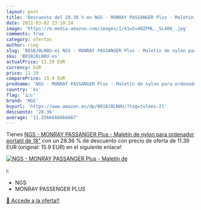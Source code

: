 ```yaml
---
layout: post
title: 'Descuento del 28.36 % en NGS - MONRAY PASSANGER Plus - Maletín de'
date: 2021-03-02 23:19:24
image: 'https://m.media-amazon.com/images/I/41uSv40ZFML._SL400_.jpg'
comments: true
category: ofertas
author: ring
slug: 'B01BJ0LN0U-es NGS - MONRAY PASSANGER Plus - Maletín de nylon para...'
sku: 'B01BJ0LN0U-es'
actualPrice: 11.39 EUR
currency: EUR
price: 11.39
comparePrice: 15.9 EUR
prodname: 'NGS - MONRAY PASSANGER Plus - Maletín de nylon para ordenador portatil de 18"'
country: 'es'
flag: '🇪🇸'
brand: 'NGS'
buyurl: 'https://www.amazon.es/dp/B01BJ0LN0U/?tag=tolees-21'
descuento: '28.36'
average: '11.2566666666667'
---
```


Tienes [NGS - MONRAY PASSANGER Plus - Maletín de nylon para ordenador portatil de 18"](https://www.amazon.es/dp/B01BJ0LN0U/?tag=tolees-21) con un 28.36 % de descuento con precio de oferta de 11.39 EUR (original: 15.9 EUR) en el siguiente enlace!

[![NGS - MONRAY PASSANGER Plus - Maletín de](https://m.media-amazon.com/images/I/41uSv40ZFML._SL400_.jpg)](https://www.amazon.es/dp/B01BJ0LN0U/?tag=tolees-21)

ℹ️:

- NGS
- MONRAY PASSENGER PLUS

[🛒 Accede a la oferta!!](https://www.amazon.es/dp/B01BJ0LN0U/?tag=tolees-21)

